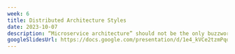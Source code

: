 ```yaml
---
week: 6
title: Distributed Architecture Styles
date: 2023-10-07
description: “Microservice architecture” should not be the only buzzword in your arsenal. Let’s go one step up and look at various architectures that we may know and analyze them in the context of non-functional requirements.
googleSlidesUrl: https://docs.google.com/presentation/d/1e4_kVCe2tzmPqdXJl5X9Xto3vQ3hv0ExQeiK9ypJR1g/
---
```

